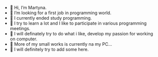 - 👋 Hi, I’m Martyna.
- 👀 I’m looking for a first job in programming world.
- 🌱 I currently ended study programming.
- 💞️ I try to learn a lot and I like to participate in various programming meetings.
- 💞️ I will definately try to do what i like, develop my passion for working on computer.
- 💞️ More of my small works is currently na my PC...
- 💞️ I will definitely try to add some here.
